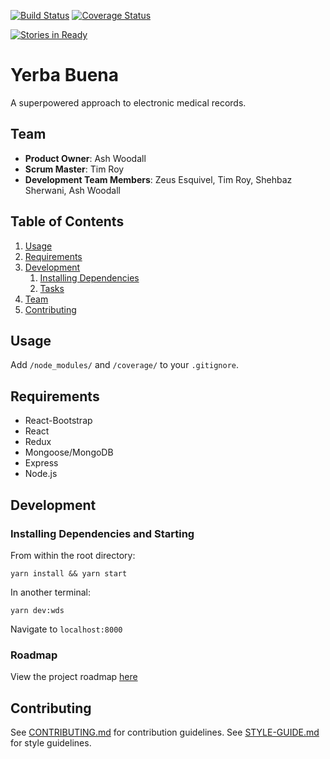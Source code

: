 [![Build Status](https://img.shields.io/travis/CradleAndGrave/CradleAndGrave.svg?style=flat-square)](https://travis-ci.org/CradleAndGrave/CradleAndGrave)
[![Coverage Status](https://img.shields.io/coveralls/CradleAndGrave/CradleAndGrave.svg?style=flat-square)](https://coveralls.io/github/CradleAndGrave/CradleAndGrave?branch=master)

[![Stories in Ready](https://badge.waffle.io/CradleAndGrave/CradleAndGrave.png?label=ready&title=Ready)](https://waffle.io/CradleAndGrave/CradleAndGrave?utm_source=badge)
# Yerba Buena

A superpowered approach to electronic medical records.

## Team

  - __Product Owner__: Ash Woodall
  - __Scrum Master__: Tim Roy
  - __Development Team Members__: Zeus Esquivel, Tim Roy, Shehbaz Sherwani, Ash Woodall

## Table of Contents

1. [Usage](#Usage)
1. [Requirements](#requirements)
1. [Development](#development)
    1. [Installing Dependencies](#installing-dependencies)
    1. [Tasks](#tasks)
1. [Team](#team)
1. [Contributing](#contributing)

## Usage

Add `/node_modules/` and `/coverage/` to your `.gitignore`.

## Requirements

- React-Bootstrap
- React
- Redux
- Mongoose/MongoDB
- Express
- Node.js

## Development

### Installing Dependencies and Starting

From within the root directory:

```
yarn install && yarn start
```

In another terminal:
```
yarn dev:wds
```

Navigate to `localhost:8000`

### Roadmap

View the project roadmap [here](https://github.com/CradleAndGrave/CradleAndGrave/issues)

## Contributing

See [CONTRIBUTING.md](https://github.com/CradleAndGrave/CradleAndGrave/blob/master/CONTRIBUTING.md) for contribution guidelines.
See [STYLE-GUIDE.md](https://github.com/CradleAndGrave/CradleAndGrave/blob/master/STYLE-GUIDE.md) for style guidelines.
